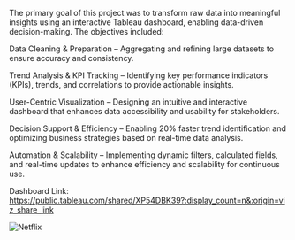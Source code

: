 The primary goal of this project was to transform raw data into meaningful insights using an interactive Tableau dashboard, enabling data-driven decision-making. The objectives included:

Data Cleaning & Preparation – Aggregating and refining large datasets to ensure accuracy and consistency.

Trend Analysis & KPI Tracking – Identifying key performance indicators (KPIs), trends, and correlations to provide actionable insights.

User-Centric Visualization – Designing an intuitive and interactive dashboard that enhances data accessibility and usability for stakeholders.

Decision Support & Efficiency – Enabling 20% faster trend identification and optimizing business strategies based on real-time data analysis.

Automation & Scalability – Implementing dynamic filters, calculated fields, and real-time updates to enhance efficiency and scalability for continuous use.



Dashboard Link: https://public.tableau.com/shared/XP54DBK39?:display_count=n&:origin=viz_share_link

![Netflix](https://github.com/user-attachments/assets/5df57481-1976-4ade-a06c-3717275c5e0c)
